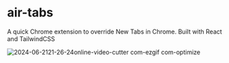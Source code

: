 # air-tabs
A quick Chrome extension to override New Tabs in Chrome. Built with React and TailwindCSS

![2024-06-2121-26-24online-video-cutter com-ezgif com-optimize](https://github.com/airhornwho/air-tab/assets/77591592/083f30a7-3927-461a-bae1-c0ead810d725)


